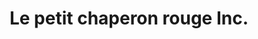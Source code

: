---
title: "Le petit chaperon rouge Inc."
url: /coaticook/le-petit-chaperon-rouge-inc/
shop: deli
---